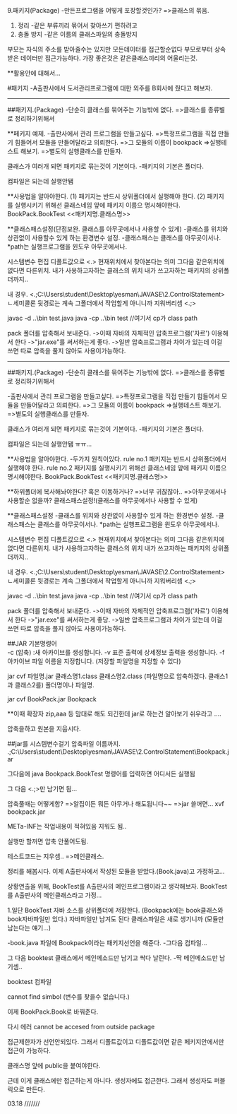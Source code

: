 




9.패키지(Package)
-만든프로그램을 어떻게 포장할것인가?
=>클래스의 묶음.

1) 정리
	-같은 부류끼리 묶어서 찾아쓰기 편하려고
2) 충돌 방지
	-같은 이름의 클래스파일의 충돌방지






 부모는 자식의 주소를 받아줄수는 있지만 모든데이터를 접근할순없다
 부모로부터 상속받은 데이터만 접근가능하다.
 가장 좋은것은 같은클래스끼리의 어울리는것.

 **활용안에 대해서...
 



#패키지
-A출판사에서 도서관리프로그램에 대한 외주를 B회사에 줬다고 해보자.








-----




##패키지.(Package)
-단순히 클래스를 묶어주는 기능밖에 없다.
=>클래스를 종류별로 정리하기위해서



 **페키지 예제.
-출판사에서 관리 프로그램을 만들고싶다.
=>특정프로그램을 직접 만들기 힘들어서 모듈을 만들어달라고 의뢰한다.
=>그 모듈의 이름이 bookpack
=>실행테스트 해보기.
=>별도의 실행클래스를 만들자.


클래스가 여러개 되면 패키지로 묶는것이 기본이다.
-패키지의 기본은 폴더다.

컴파일은 되는데 실행안됌


**사용법을 알아야한다.
(1) 패키지는 반드시 상위폴더에서 실행해야 한다.
(2) 패키지를 실행시키기 위해선 클래스네임 앞에 패키지 이름으 명시해야한다.
	BookPack.BookTest 	<<패키지명.클래스명>>



**클래스패스설정(단점보완. 클래스를 아무곳에서나 사용할 수 있게)
-클래스를 위치와 상관없이 사용할수 있게 하는 환경변수 설정.
-클래스패스는 클래스를 아무곳이서나.
		*path는 실행프로그램을 윈도우 아무곳에서나.

시스템변수 편집 디폴트값으로 <.> 현재위치에서 찾아본다는 의미
그다음 같은위치에 없다면 다른위치. 내가 사용하고자하는 클래스의 위치
내가 쓰고자하는 패키지의 상위폴더까지..

내 경우.
<.;C:\Users\student\Desktop\yesman\JAVASE\2.ControlStatement>
ㄴ세미콜론 뒷경로는 계속 그폴더에서 작업할게 아니니까 지워버리셈
<.;>


javac -d ..\bin test.java
java -cp ..\bin test
//여기서 cp가 class path


pack 폴더를 압축해서 보내준다.
->이때 자바의 자체적인 압축프로그램('자르') 이용해서 한다
->"jar.exe"를 써서하는게 좋다.
->일반 압축프로그램과 차이가 있는데 이걸 쓰면 따로 압축을 풀지 않아도 사용이가능하다.




--------




##패키지.(Package)
-단순히 클래스를 묶어주는 기능밖에 없다.
=>클래스를 종류별로 정리하기위해서




-출판사에서 관리 프로그램을 만들고싶다.
=>특정프로그램을 직접 만들기 힘들어서 모듈을 만들어달라고 의뢰한다.
=>그 모듈의 이름이 bookpack
=>실행테스트 해보기.
=>별도의 실행클래스를 만들자.


클래스가 여러개 되면 패키지로 묶는것이 기본이다.
-패키지의 기본은 폴더다.


컴파일은 되는데 실행안됌 ㅠㅠ...

**사용법을 알아야한다.
-두가지 원칙이있다.
rule no.1 패키지는 반드시 상위폴더에서 실행해야 한다.
rule no.2 패키지를 실행시키기 위해선 클래스네임 앞에 패키지 이름으 명시해야한다.
	BookPack.BookTest 	<<패키지명.클래스명>>

**하위폴더에 복사해놔야한다? 혹은 이동하거나?
=>너무 귀찮잖아..
=>아무곳에서나 사용할순 없을까?		클래스패스설정!(클래스를 아무곳에서나 사용할 수 있게)


**클래스패스설정
-클래스를 위치와 상관없이 사용할수 있게 하는 환경변수 설정.
-클래스패스는 클래스를 아무곳이서나.
		*path는 실행프로그램을 윈도우 아무곳에서나.

시스템변수 편집 디폴트값으로 <.> 현재위치에서 찾아본다는 의미
그다음 같은위치에 없다면 다른위치. 내가 사용하고자하는 클래스의 위치
내가 쓰고자하는 패키지의 상위폴더까지..

내 경우.
<.;C:\Users\student\Desktop\yesman\JAVASE\2.ControlStatement>
ㄴ세미콜론 뒷경로는 계속 그폴더에서 작업할게 아니니까 지워버리셈
<.;>


javac -d ..\bin test.java
java -cp ..\bin test
//여기서 cp가 class path


pack 폴더를 압축해서 보내준다.
->이때 자바의 자체적인 압축프로그램('자르') 이용해서 한다
->"jar.exe"를 써서하는게 좋당.
->일반 압축프로그램과 차이가 있는데 이걸 쓰면 따로 압축을 풀지 않아도 사용이가능하다.

##JAR 기본명령어		
-c (압축) :새 아카이브를 생성합니다.
-v	표준 출력에 상세정보 출력을 생성합니다.
-f	아카이브 파일 이름을 지정합니다. (저장할 파일명을 지정할 수 있다)

jar cvf 파일명.jar 클래스명1.class 클래스명2.class
(파일명으로 압축하겠다. 클래스1과 클래스2를)
폴더명이나 파일명.


jar cvf BookPack.jar Bookpack


**이때 확장자
zip,aaa 등 맘대로 해도 되긴한데
jar로 하는건 알아보기 쉬우라고 ....


압축을하고 원본을 지웁시다.




##jar를 시스템변수걸기
압축파일 이름까지.
.;C:\Users\student\Desktop\yesman\JAVASE\2.ControlStatement\Bookpack.jar

그다음에
java Bookpack.BookTest 명령어를 입력하면 어디서든 실행됨


그 다음
<.;>만 남기면 됨...



압축풀때는 어떻게함?
=>알집이든 뭐든 아무거나 해도됩니다~~
=>jar 쓸꺼면...  xvf bookpack.jar


METa-INF는 작업내용이 적혀있음 지워도 됨..

실행만 할꺼면 압축 안풀어도됨.



테스트코드는 지우셈..
=>메인클래스.




정리를 해봅시다.
이제 A출판사에서 작성된 모듈을 받았다.(Book.java)고 가정하고...

상황연출을 위해, BookTest를 A출판사의 메인프로그램이라고 생각해보자.
BookTest를 A출판사의 메인클래스라고 가정...

1.일단 BookTest 자바 소스를 상위폴더에 저장한다.
(Bookpack에는 book클래스와 book자바파일만 있다.) 자바파일만 남겨도 된다 클래스파일은 새로 생기니까
(모듈만 남는다는 얘기...)

-book.java 파일에 Bookpack이라는 패키지선언을 해준다.
-그다음 컴파일...



그 다음 booktest 클래스에서 메인메소드만 남기고 싹다 날린다.
-딱 메인메소드만 남기셈..




booktest 컴파일

cannot find simbol
(변수를 찾을수 없습니다.)


이제 BookPack.Book로 바꿔준다.


다시 에러 cannot be accesed from outside package


접근제한자가 선언안되있다.
그래서 디폴트값이고
디폴트값이면 같은 페키지안에서만 접근이 가능하다.


클래스명 앞에 public을 붙여야한다.


근데 이게 클래스에만 접근하는게 아니다.
생성자에도 접근한다.
그래서 생성자도 퍼블릭으로 만든다.



03.18
///////

